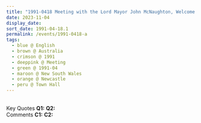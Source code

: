 ```yaml
---
title: "1991-0418 Meeting with the Lord Mayor John McNaughton, Welcome Greetings and Conversation, Separate Room, Town Hall, Newcastle (160 kms N of Sydney), New South Wales, Australia"
date: 2023-11-04
display_date: 
sort_date: 1991-04-18.1
permalink: /events/1991-0418-a
tags:
  - blue @ English
  - brown @ Australia
  - crimson @ 1991
  - deeppink @ Meeting
  - green @ 1991-04
  - maroon @ New South Wales
  - orange @ Newcastle
  - peru @ Town Hall
---
```


<br>

<wave-list>
  <list-title color="DarkSeaGreen" width="55">Key Quotes</list-title>
  <list-item color="BlanchedAlmond" width="280"><b>Q1:</b> <i></i></list-item>
  <list-item color="Lavender" width="280"><b>Q2:</b> <i></i></list-item>
</wave-list>

<br>

<wave-list>
  <list-title color="DarkSeaGreen" width="55">Comments</list-title>
  <list-item color="BlanchedAlmond" width="280"><b>C1:</b> <i></i></list-item>
  <list-item color="Lavender" width="280"><b>C2:</b> <i></i></list-item>
</wave-list>